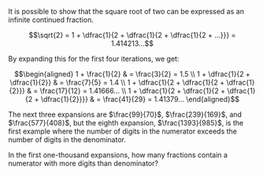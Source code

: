 It is possible to show that the square root of two can be expressed as
an infinite continued fraction.

$$\sqrt{2} = 1 + \dfrac{1}{2 + \dfrac{1}{2 + \dfrac{1}{2 + ...}}} = 1.414213...$$

By expanding this for the first four iterations, we get:

$$\begin{aligned}
1 + \frac{1}{2} & = \frac{3}{2} = 1.5 \\
1 + \dfrac{1}{2 + \dfrac{1}{2}} & = \frac{7}{5} = 1.4 \\
1 + \dfrac{1}{2 + \dfrac{1}{2 + \dfrac{1}{2}}} & = \frac{17}{12} = 1.41666... \\
1 + \dfrac{1}{2 + \dfrac{1}{2 + \dfrac{1}{2 + \dfrac{1}{2}}}} & = \frac{41}{29} = 1.41379...
\end{aligned}$$

The next three expansions are $\frac{99}{70}$, $\frac{239}{169}$, and
$\frac{577}{408}$, but the eighth expansion, $\frac{1393}{985}$, is the
first example where the number of digits in the numerator exceeds the
number of digits in the denominator.

In the first one-thousand expansions, how many fractions contain a
numerator with more digits than denominator?

